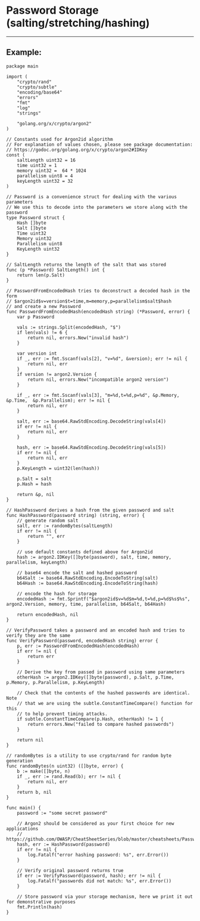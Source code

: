 # Password Storage (salting/stretching/hashing)
-------

## Example:

	package main

	import (
		"crypto/rand"
		"crypto/subtle"
		"encoding/base64"
		"errors"
		"fmt"
		"log"
		"strings"

		"golang.org/x/crypto/argon2" 
	)

	// Constants used for Argon2id algorithm 
	// For explanation of values chosen, please see package documentation:
	// https://godoc.org/golang.org/x/crypto/argon2#IDKey
	const (
		saltLength uint32 = 16
		time uint32 = 1
		memory uint32 =  64 * 1024
		parallelism uint8 = 4
		keyLength uint32 = 32
	)

	// Password is a convenience struct for dealing with the various parameters
	// We use this to decode into the parameters we store along with the password 
	type Password struct {
		Hash []byte
		Salt []byte
		Time uint32
		Memory uint32
		Parallelism uint8
		KeyLength uint32
	}

	// SaltLength returns the length of the salt that was stored
	func (p *Password) SaltLength() int {
		return len(p.Salt)
	}

	// PasswordFromEncodedHash tries to deconstruct a decoded hash in the form
	// $argon2id$v=version$t=time,m=memory,p=parallelism$salt$hash
	// and create a new Password
	func PasswordFromEncodedHash(encodedHash string) (*Password, error) {
		var p Password

		vals := strings.Split(encodedHash, "$")
		if len(vals) != 6 {
			return nil, errors.New("invalid hash")
		}

		var version int
		if _, err := fmt.Sscanf(vals[2], "v=%d", &version); err != nil {
			return nil, err
		}
		if version != argon2.Version {
			return nil, errors.New("incompatible argon2 version")
		}

		if _, err := fmt.Sscanf(vals[3], "m=%d,t=%d,p=%d", &p.Memory, &p.Time,  &p.Parallelism); err != nil {
			return nil, err
		}

		salt, err := base64.RawStdEncoding.DecodeString(vals[4])
		if err != nil {
			return nil, err
		}

		hash, err := base64.RawStdEncoding.DecodeString(vals[5])
		if err != nil {
			return nil, err
		}
		p.KeyLength = uint32(len(hash))

		p.Salt = salt
		p.Hash = hash

		return &p, nil
	}

	// HashPassword derives a hash from the given password and salt
	func HashPassword(password string) (string, error) {
		// generate random salt
		salt, err := randomBytes(saltLength)
		if err != nil {
			return "", err
		}

		// use default constants defined above for Argon2id
		hash := argon2.IDKey([]byte(password), salt, time, memory, parallelism, keyLength)

		// base64 encode the salt and hashed password
		b64Salt := base64.RawStdEncoding.EncodeToString(salt)
		b64Hash := base64.RawStdEncoding.EncodeToString(hash)

		// encode the hash for storage
		encodedHash := fmt.Sprintf("$argon2id$v=%d$m=%d,t=%d,p=%d$%s$%s", argon2.Version, memory, time, parallelism, b64Salt, b64Hash)

		return encodedHash, nil
	}

	// VerifyPassword takes a password and an encoded hash and tries to verify they are the same
	func VerifyPassword(password, encodedHash string) error {
		p, err := PasswordFromEncodedHash(encodedHash)
		if err != nil {
			return err
		}

		// Derive the key from passed in password using same parameters
		otherHash := argon2.IDKey([]byte(password), p.Salt, p.Time, p.Memory, p.Parallelism, p.KeyLength)

		// Check that the contents of the hashed passwords are identical. Note
		// that we are using the subtle.ConstantTimeCompare() function for this
		// to help prevent timing attacks.
		if subtle.ConstantTimeCompare(p.Hash, otherHash) != 1 {
			return errors.New("failed to compare hashed passwords")
		}

		return nil
	}

	// randomBytes is a utility to use crypto/rand for random byte generation
	func randomBytes(n uint32) ([]byte, error) {
		b := make([]byte, n)
		if _, err := rand.Read(b); err != nil {
			return nil, err
		}
		return b, nil
	}

	func main() {
		password := "some secret password"

		// Argon2 should be considered as your first choice for new applications
		// https://github.com/OWASP/CheatSheetSeries/blob/master/cheatsheets/Password_Storage_Cheat_Sheet.md
		hash, err := HashPassword(password)
		if err != nil {
			log.Fatalf("error hashing password: %s", err.Error())
		}

		// Verify original password returns true
		if err := VerifyPassword(password, hash); err != nil {
			log.Fatalf("passwords did not match: %s", err.Error())
		}

		// Store password via your storage mechanism, here we print it out for demonstrative purposes
		fmt.Println(hash)
	}
